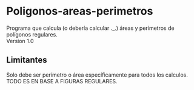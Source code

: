 # Poligonos-areas-perimetros
Programa que calcula (o debería calcular ._.) áreas y perímetros de polígonos regulares. </br>
Version 1.0
## Limitantes
Solo debe ser perímetro o área específicamente para todos los calculos. </br>
TODO ES EN BASE A FIGURAS REGULARES.
